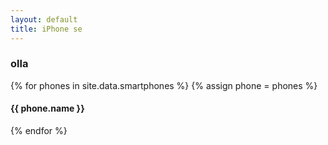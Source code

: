 ```yaml
---
layout: default
title: iPhone se
---
```


<div class="container">
  <h3>olla</h3>
  {% for phones in site.data.smartphones %}
  {% assign phone = phones %}
  <h4>{{ phone.name }}</h4>
  {% endfor %}
</div>
